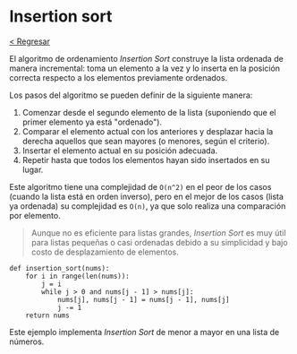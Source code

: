 # Insertion sort

[< Regresar](/)

El algoritmo de ordenamiento _Insertion Sort_ construye la lista ordenada de manera incremental: toma un elemento a la vez y lo inserta en la posición correcta respecto a los elementos previamente ordenados.

Los pasos del algoritmo se pueden definir de la siguiente manera:

1. Comenzar desde el segundo elemento de la lista (suponiendo que el primer elemento ya está "ordenado").
2. Comparar el elemento actual con los anteriores y desplazar hacia la derecha aquellos que sean mayores (o menores, según el criterio).
3. Insertar el elemento actual en su posición adecuada.
4. Repetir hasta que todos los elementos hayan sido insertados en su lugar.

Este algoritmo tiene una complejidad de `O(n^2)` en el peor de los casos (cuando la lista está en orden inverso), pero en el mejor de los casos (lista ya ordenada) su complejidad es `O(n)`, ya que solo realiza una comparación por elemento.

> Aunque no es eficiente para listas grandes, _Insertion Sort_ es muy útil para listas pequeñas o casi ordenadas debido a su simplicidad y bajo costo de desplazamiento de elementos.

```
def insertion_sort(nums):
    for i in range(len(nums)):
        j = i
        while j > 0 and nums[j - 1] > nums[j]:
            nums[j], nums[j - 1] = nums[j - 1], nums[j]
            j -= 1
    return nums
```

Este ejemplo implementa _Insertion Sort_ de menor a mayor en una lista de números.

